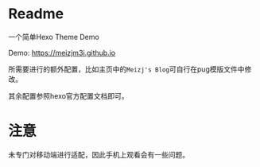 # Readme

一个简单Hexo Theme Demo

Demo: https://meizjm3i.github.io

所需要进行的额外配置，比如主页中的`Meizj's Blog`可自行在pug模版文件中修改。

其余配置参照hexo官方配置文档即可。

# 注意

未专门对移动端进行适配，因此手机上观看会有一些问题。